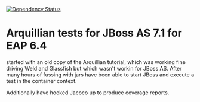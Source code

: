 [![Dependency Status](https://www.versioneye.com/user/projects/57a62edd0f6400002c8da2cd/badge.svg?style=flat-square)](https://www.versioneye.com/user/projects/57a62edd0f6400002c8da2cd)
# Arquillian tests for JBoss AS 7.1 for EAP 6.4

started with an old copy of the Arquillian tutorial, which was working
fine driving Weld and Glassfish but which wasn't workin for JBoss AS.
After many hours of fussing with jars have been able to start JBoss and
execute a test in the container context.

Additionally have hooked Jacoco up to produce coverage reports.